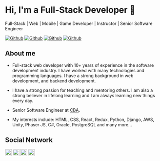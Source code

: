 # Hi, I'm a Full-Stack Developer 👋



Full-Stack | Web | Mobile | Game Developer | Instructor | Senior Software Engineer

[![Github](https://img.shields.io/github/followers/acurtido?style=social)](https://github.com/acurtido)
[![Github](https://img.shields.io/github/last-commit/acurtido/acurtido)](https://github.com/acurtido/acurtido)
[![Github](https://img.shields.io/github/stars/acurtido/acurtido?style=social)](https://github.com/acurtido/acurtido)
[![Github](https://img.shields.io/github/watchers/acurtido/acurtido?style=social)](https://github.com/acurtido/acurtido)


## About me

- Full-stack web developer with 10+ years of experience in the software development industry. I have worked with many technologies and programming languages. I have a strong background in web development, and backend development. 

- I have a strong passion for teaching and mentoring others. I am also a strong believer in lifelong learning and I am always learning new things every day.

- Senior Software Engineer at [CBA](http://www.cba.com.py/).

- My interests include: HTML, CSS, React, Redux, Python, Django, AWS, Unity, Phaser JS, C#, Oracle, PostgreSQL and many more...



## Social Network

<a href="https://www.linkedin.com/in/ariel-curtido/">
  <img align="left" alt="Linkdein" width="22px" src="https://cdn.jsdelivr.net/npm/simple-icons@v3/icons/linkedin.svg" />
</a>
<a href="https://github.com/acurtido/">
  <img align="left" alt="Github" width="22px" src="https://img.icons8.com/fluent/48/000000/github.png"/>
</a>
<a href="mailto:aicurtido@gmail.com">
  <img align="left" alt="Gmail" width="22px" src="https://img.icons8.com/fluent/48/000000/gmail.png"/>
</a>
<a href="https://eirete.com/">
  <img align="left" alt="Web" width="22px" src="https://img.icons8.com/fluent/48/000000/internet.png"/>
</a>

